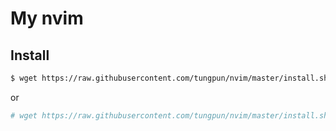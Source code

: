 # My nvim

## Install

```sh
$ wget https://raw.githubusercontent.com/tungpun/nvim/master/install.sh && chmod +x install.sh && sudo ./install.sh
```

or

```sh
# wget https://raw.githubusercontent.com/tungpun/nvim/master/install.sh && chmod +x install.sh && ./install.sh
```
